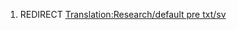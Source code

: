 1.  REDIRECT [Translation:Research/default pre
    txt/sv](Translation:Research/default_pre_txt/sv "wikilink")